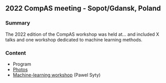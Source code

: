 ## 2022 CompAS meeting - Sopot/Gdansk, Poland

### Summary
The 2022 edition of the CompAS workshop was held at... and included X talks and one workshop dedicated to machine learning methods.

### Content
- Program
- [Photos](https://github.com/compas/workshops/tree/main/2022_Poland/photos)
- [Machine-learning workshop](https://github.com/sylas/CompAS_2022_ANN) (Pawel Syty)
